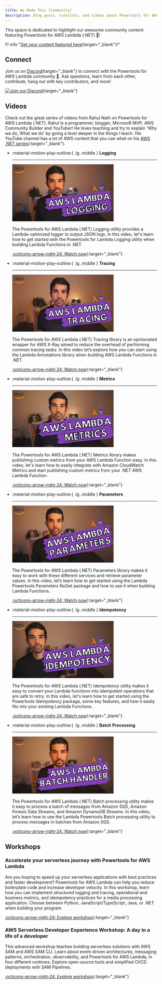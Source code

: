 ```yaml
---
title: We Made This (Community)
description: Blog posts, tutorials, and videos about Powertools for AWS Lambda created by the Powertools for AWS Lambda Community.
---
```


<!-- markdownlint-disable  MD001 MD043 -->

This space is dedicated to highlight our awesome community content featuring Powertools for AWS Lambda (.NET) 🙏!

!!! info "[Get your content featured here](https://github.com/aws-powertools/powertools-lambda-dotnet/issues/new?assignees=&labels=community-content&template=share_your_work.yml&title=%5BI+Made+This%5D%3A+%3CTITLE%3E){target="_blank"}!"

## Connect

Join us on [Discord](https://discord.gg/B8zZKbbyET){target="_blank"} to connect with the Powertools for AWS Lambda community 👋. Ask questions, learn from each other, contribute, hang out with key contributors, and more!

[![Join our Discord](https://dcbadge.vercel.app/api/server/B8zZKbbyET)](https://discord.gg/B8zZKbbyET){target="_blank"}

## Videos

Check out the great series of videos from Rahul Nath on Powertools for AWS Lambda (.NET). Rahul is a programmer, blogger, Microsoft MVP, AWS Community Builder and YouTuber! He loves teaching and try to explain 'Why we do, What we do' by going a level deeper in the things I teach. His YouTube channel has a lot of AWS content that you can what on his [AWS .NET series](https://bit.ly/aws-net-series){:target="_blank"}.

<div class="grid cards" markdown>

-   :material-motion-play-outline:{ .lg .middle } __Logging__

    ---
    ![Logging showcase](./media/we_made_this/rahul_nath_logging.png)

    The Powertools for AWS Lambda (.NET) Logging utility provides a Lambda-optimized logger to output JSON logs. In this video, let's learn how to get started with the Powertools for Lambda Logging utility when building Lambda Functions in .NET. 
 
    [:octicons-arrow-right-24: Watch now](https://youtu.be/uQxAIYkdNFM?si=vwnqTwzJ1rL89MJ9){:target="_blank"}

-   :material-motion-play-outline:{ .lg .middle } __Tracing__

    ---
    ![Tracing showcase](./media/we_made_this/rahul_nath_tracing.png)

    The Powertools for AWS Lambda (.NET) Tracing library is an opinionated wrapper for AWS X-Ray aimed to reduce the overhead of performing common tracing tasks. In this video let’s explore how you can start using the Lambda Annotations library when building AWS Lambda Functions in .NET.

    [:octicons-arrow-right-24: Watch now](https://youtu.be/m8JL-aYrLHw?si=38UyseHFXYXH0vFn){:target="_blank"}

-   :material-motion-play-outline:{ .lg .middle } __Metrics__

    ---
    ![Metrics showcase](./media/we_made_this/rahul_nath_metrics.png)

    The Powertools for AWS Lambda (.NET) Metrics library makes publishing custom metrics from your AWS Lambda Function easy. In this video, let's learn how to easily integrate with Amazon CloudWatch Metrics and start publishing custom metrics from your .NET AWS Lambda Function.

    [:octicons-arrow-right-24: Watch now](https://youtu.be/SQ3rY28Eqeo?si=8A4cBYPQXLpHw2GX){:target="_blank"}

-   :material-motion-play-outline:{ .lg .middle } __Parameters__

    ---
    ![Parameters showcase](./media/we_made_this/rahul_nath_parameters.png)

    The Powertools for AWS Lambda (.NET) Parameters library makes it easy to work with these different services and retrieve parameter values. In this video, let’s learn how to get started using the Lambda Powertools Parameters NuGet package and how to use it when building Lambda Functions.

    [:octicons-arrow-right-24: Watch now](https://youtu.be/3Mdbaf4ox78?si=KyffGeKj4ZTXAm-C){:target="_blank"}

-   :material-motion-play-outline:{ .lg .middle } __Idempotency__

    ---
    ![Parameters showcase](./media/we_made_this/rahul_nath_idempotency.png)

    The Powertools for AWS Lambda (.NET) Idempotency utility makes it easy to convert your Lambda functions into idempotent operations that are safe to retry. In this video, let's learn how to get started using the Powertools Idempotency package, some key features, and how it easily fits into your existing Lambda Functions.

    [:octicons-arrow-right-24: Watch now](https://youtu.be/v-A8iP0hSLQ?si=RZL23BRwO-kd1iq5){:target="_blank"}

-   :material-motion-play-outline:{ .lg .middle } __Batch Processing__

    ---
    ![Parameters showcase](./media/we_made_this/rahul_nath_batch.png)

    The Powertools for AWS Lambda (.NET) Batch processing utility makes it easy to process a batch of messages from Amazon SQS, Amazon Kinesis Data Streams, and Amazon DynamoDB Streams. In this video, let’s learn how to use the Lambda Powertools Batch processing utility to process messages in batches from Amazon SQS.

    [:octicons-arrow-right-24: Watch now](https://youtu.be/vWYj6JwuiZ4?si=ccMqc25VV4cu_9B1){:target="_blank"}

</div>

## Workshops

### Accelerate your serverless journey with Powertools for AWS Lambda

Are you hoping to speed up your serverless applications with best practices and faster development? Powertools for AWS Lambda can help you reduce boilerplate code and increase developer velocity.
In this workshop, learn how you can implement structured logging and tracing, operational and business metrics, and idempotency practices for a media processing application. Choose between Python, JavaScript/TypeScript, Java, or .NET when building your program.

[:octicons-arrow-right-24: Explore workshop](https://catalog.workshops.aws/powertools-for-aws-lambda){:target="_blank"}

### AWS Serverless Developer Experience Workshop: A day in a life of a developer

This advanced workshop teaches building serverless solutions with AWS SAM and AWS SAM CLI. Learn about event-driven architectures, messaging patterns, orchestration, observability, and Powertools for AWS Lambda, in four different runtimes. Explore open-source tools and simplified CI/CD deployments with SAM Pipelines.

[:octicons-arrow-right-24: Explore workshop](https://catalog.workshops.aws/serverless-developer-experience){:target="_blank"}

<!-- ## Blog posts

## Sample projects -->
